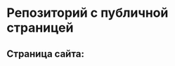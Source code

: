 # Репозиторий с публичной страницей 
## Страница сайта:
<!-- Здесть будет сылка на публичную страницу --> 